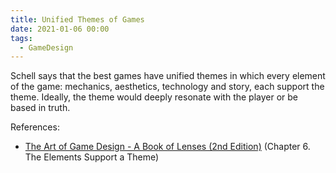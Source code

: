 ```yaml
---
title: Unified Themes of Games
date: 2021-01-06 00:00
tags:
  - GameDesign
---
```


Schell says that the best games have unified themes in which every element of the game: mechanics, aesthetics, technology and story, each support the theme. Ideally, the theme would deeply resonate with the player or be based in truth.

References:

* [The Art of Game Design - A Book of Lenses (2nd Edition)](The%20Art%20of%20Game%20Design%20-%20A%20Book%20of%20Lenses%20(2nd%20Edition)) (Chapter 6. The Elements Support a Theme)
